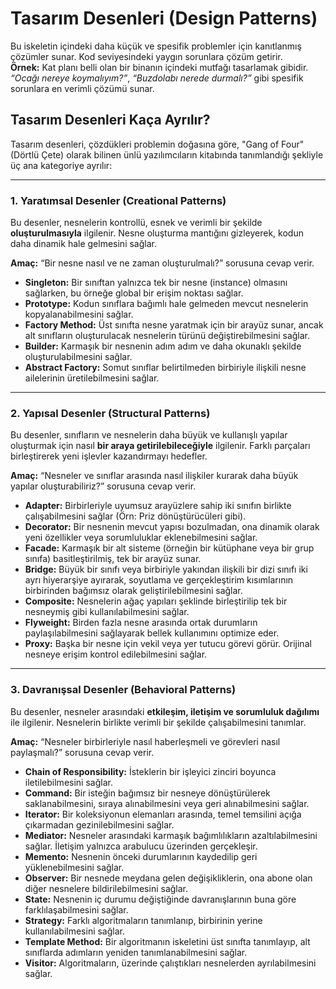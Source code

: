# Tasarım Desenleri (Design Patterns)  
Bu iskeletin içindeki daha küçük ve spesifik problemler için kanıtlanmış çözümler sunar. Kod seviyesindeki yaygın sorunlara çözüm getirir.  
**Örnek:** Kat planı belli olan bir binanın içindeki mutfağı tasarlamak gibidir. *“Ocağı nereye koymalıyım?”*, *“Buzdolabı nerede durmalı?”* gibi spesifik sorunlara en verimli çözümü sunar.  

## Tasarım Desenleri Kaça Ayrılır?  
Tasarım desenleri, çözdükleri problemin doğasına göre, "Gang of Four" (Dörtlü Çete) olarak bilinen ünlü yazılımcıların kitabında tanımlandığı şekliyle üç ana kategoriye ayrılır:  

---

### 1. Yaratımsal Desenler (Creational Patterns)  
Bu desenler, nesnelerin kontrollü, esnek ve verimli bir şekilde **oluşturulmasıyla** ilgilenir. Nesne oluşturma mantığını gizleyerek, kodun daha dinamik hale gelmesini sağlar.  

**Amaç:** “Bir nesne nasıl ve ne zaman oluşturulmalı?” sorusuna cevap verir.  

- **Singleton:** Bir sınıftan yalnızca tek bir nesne (instance) olmasını sağlarken, bu örneğe global bir erişim noktası sağlar.  
- **Prototype:** Kodun sınıflara bağımlı hale gelmeden mevcut nesnelerin kopyalanabilmesini sağlar.  
- **Factory Method:** Üst sınıfta nesne yaratmak için bir arayüz sunar, ancak alt sınıfların oluşturulacak nesnelerin türünü değiştirebilmesini sağlar.  
- **Builder:** Karmaşık bir nesnenin adım adım ve daha okunaklı şekilde oluşturulabilmesini sağlar.  
- **Abstract Factory:** Somut sınıflar belirtilmeden birbiriyle ilişkili nesne ailelerinin üretilebilmesini sağlar.  

---

### 2. Yapısal Desenler (Structural Patterns)  
Bu desenler, sınıfların ve nesnelerin daha büyük ve kullanışlı yapılar oluşturmak için nasıl **bir araya getirilebileceğiyle** ilgilenir. Farklı parçaları birleştirerek yeni işlevler kazandırmayı hedefler.  

**Amaç:** “Nesneler ve sınıflar arasında nasıl ilişkiler kurarak daha büyük yapılar oluşturabiliriz?” sorusuna cevap verir.  

- **Adapter:** Birbirleriyle uyumsuz arayüzlere sahip iki sınıfın birlikte çalışabilmesini sağlar (Örn: Priz dönüştürücüleri gibi).  
- **Decorator:** Bir nesnenin mevcut yapısı bozulmadan, ona dinamik olarak yeni özellikler veya sorumluluklar eklenebilmesini sağlar.  
- **Facade:** Karmaşık bir alt sisteme (örneğin bir kütüphane veya bir grup sınıfa) basitleştirilmiş, tek bir arayüz sunar.  
- **Bridge:** Büyük bir sınıfı veya birbiriyle yakından ilişkili bir dizi sınıfı iki ayrı hiyerarşiye ayırarak, soyutlama ve gerçekleştirim kısımlarının birbirinden bağımsız olarak geliştirilebilmesini sağlar.  
- **Composite:** Nesnelerin ağaç yapıları şeklinde birleştirilip tek bir nesneymiş gibi kullanılabilmesini sağlar.  
- **Flyweight:** Birden fazla nesne arasında ortak durumların paylaşılabilmesini sağlayarak bellek kullanımını optimize eder.  
- **Proxy:** Başka bir nesne için vekil veya yer tutucu görevi görür. Orijinal nesneye erişim kontrol edilebilmesini sağlar.  

---

### 3. Davranışsal Desenler (Behavioral Patterns)  
Bu desenler, nesneler arasındaki **etkileşim, iletişim ve sorumluluk dağılımı** ile ilgilenir. Nesnelerin birlikte verimli bir şekilde çalışabilmesini tanımlar.  

**Amaç:** “Nesneler birbirleriyle nasıl haberleşmeli ve görevleri nasıl paylaşmalı?” sorusuna cevap verir.  

- **Chain of Responsibility:** İsteklerin bir işleyici zinciri boyunca iletilebilmesini sağlar.  
- **Command:** Bir isteğin bağımsız bir nesneye dönüştürülerek saklanabilmesini, sıraya alınabilmesini veya geri alınabilmesini sağlar.  
- **Iterator:** Bir koleksiyonun elemanları arasında, temel temsilini açığa çıkarmadan gezinilebilmesini sağlar.  
- **Mediator:** Nesneler arasındaki karmaşık bağımlılıkların azaltılabilmesini sağlar. İletişim yalnızca arabulucu üzerinden gerçekleşir.  
- **Memento:** Nesnenin önceki durumlarının kaydedilip geri yüklenebilmesini sağlar.  
- **Observer:** Bir nesnede meydana gelen değişikliklerin, ona abone olan diğer nesnelere bildirilebilmesini sağlar.  
- **State:** Nesnenin iç durumu değiştiğinde davranışlarının buna göre farklılaşabilmesini sağlar.  
- **Strategy:** Farklı algoritmaların tanımlanıp, birbirinin yerine kullanılabilmesini sağlar.  
- **Template Method:** Bir algoritmanın iskeletini üst sınıfta tanımlayıp, alt sınıflarda adımların yeniden tanımlanabilmesini sağlar.  
- **Visitor:** Algoritmaların, üzerinde çalıştıkları nesnelerden ayrılabilmesini sağlar.  
